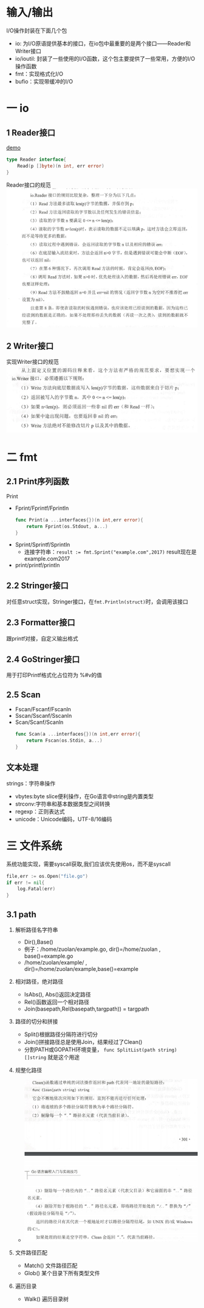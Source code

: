 #  输入/输出
I/O操作封装在下面几个包
- io: 为I/O原语提供基本的接口，在io包中最重要的是两个接口——Reader和Writer接口
- io/ioutil: 封装了一些使用的I/O函数，这个包主要提供了一些常用，方便的I/O操作函数
- fmt：实现格式化I/O
- bufio：实现带缓冲的I/O


# 一 io
## 1 Reader接口
[demo](./Demo/io-Reader.go)
```go
type Reader interface{
    Read(p []byte)(n int, err error)
}

```
Reader接口的规范
![1](.README_images/7046fe0f.png)


## 2 Writer接口
实现Writer接口的规范
![2](.README_images/8c995d52.png)

# 二 fmt
## 2.1 Print序列函数
Print
- Fprint/Fprintf/Fprintln
    ```go
    func Print(a ...interfaces{})(n int,err error){
        return Fprint(os.Stdout, a...)
    }
    ```
- Sprint/Sprintf/Sprintln
    - 连接字符串：`result := fmt.Sprint("example.com",2017)` result现在是example.com2017
- print/printf/println

## 2.2 Stringer接口
对任意struct实现，Stringer接口，在`fmt.Println(struct)`时，会调用该接口

## 2.3 Formatter接口
跟printf对接，自定义输出格式

## 2.4 GoStringer接口
用于打印Printf格式化占位符为 %#v的值

## 2.5 Scan
- Fscan/Fscanf/Fscanln
- Sscan/Sscanf/Sscanln
- Scan/Scanf/Scanln
    ```go
    func Scan(a ...interfaces{})(n int,err error){
        return Fscan(os.Stdin, a...)
    }
    ```
  
## 文本处理
strings：字符串操作
- vbytes:byte slice便利操作，在Go语言中string是内置类型
- strconv:字符串和基本数据类型之间转换
- regexp：正则表达式
- unicode：Unicode编码，UTF-8/16编码


# 三 文件系统
系统功能实现，需要syscall获取,我们应该优先使用os，而不是syscall
```go
file,err := os.Open("file.go")
if err != nil{
    log.Fatal(err)
}
```

## 3.1 path
1. 解析路径名字符串
    - Dir(),Base()
    - 例子：/home/zuolan/example.go, dir()=/home/zuolan , base()=example.go
    - /home/zuolan/example/ , dir()=/home/zuolan/example,base()=example
    
2. 相对路径，绝对路径
    - IsAbs(), Abs()返回决定路径
    - Rel()函数返回一个相对路径
    - Join(basepath,Rel(basepath,targpath)) = targpath
3. 路径的切分和拼接
    - Split()根据路径分隔符进行切分
    - Join()拼接路径总是使用Join，结果经过了Clean()
    - 分割PATH或GOPATH环境变量， `func SplitList(path string) []string` 就是这个用途
4. 规整化路径
    - ![3](.README_images/4876b3eb.png)
5. 文件路径匹配
    - Match() 文件路径匹配
    - Glob()  某个目录下所有类型文件
6. 遍历目录
    - Walk() 遍历目录树
    